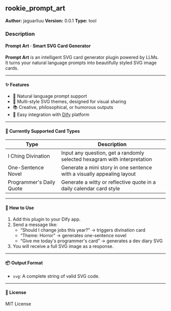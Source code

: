 ## rookie_prompt_art

**Author:** jaguarliuu
**Version:** 0.0.1
**Type:** tool

### Description
#### Prompt Art · Smart SVG Card Generator

**Prompt Art** is an intelligent SVG card generator plugin powered by LLMs.  
It turns your natural language prompts into beautifully styled SVG image cards.

---

#### ✨ Features

- 🧠 Natural language prompt support
- 🎨 Multi-style SVG themes, designed for visual sharing
- 📚 Creative, philosophical, or humorous outputs
- 🧩 Easy integration with [Dify](https://dify.ai) platform

---

#### 🎨 Currently Supported Card Types

| Type             | Description                                                             |
|------------------|-------------------------------------------------------------------------|
| I Ching Divination | Input any question, get a randomly selected hexagram with interpretation |
| One-Sentence Novel | Generate a mini story in one sentence with a visually appealing layout  |
| Programmer's Daily Quote | Generate a witty or reflective quote in a daily calendar card style     |

---

#### 🚀 How to Use

1. Add this plugin to your Dify app.
2. Send a message like:
   - “Should I change jobs this year?” → triggers divination card
   - “Theme: Horror” → generates one-sentence novel
   - “Give me today's programmer's card” → generates a dev diary SVG
3. You will receive a full SVG image as a response.

---

#### 📦 Output Format

- `svg`: A complete string of valid SVG code.

---

#### 📄 License

MIT License